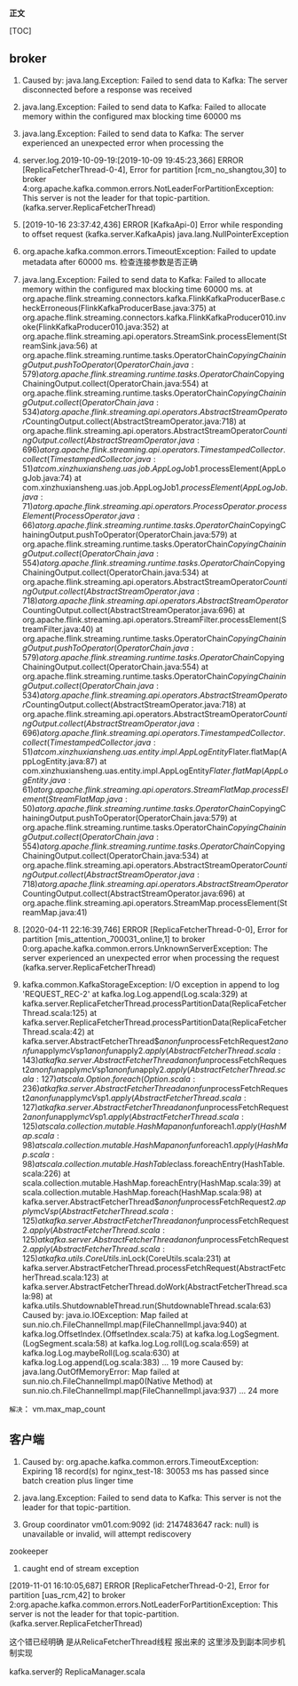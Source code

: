 **正文**

[TOC]


## broker

1. Caused by: java.lang.Exception: Failed to send data to Kafka: The server disconnected before a response was received



2. java.lang.Exception: Failed to send data to Kafka: Failed to allocate memory within the configured max blocking time 60000 ms



3. java.lang.Exception: Failed to send data to Kafka: The server experienced an unexpected error when processing the 
   


4. server.log.2019-10-09-19:[2019-10-09 19:45:23,366] ERROR [ReplicaFetcherThread-0-4], Error for partition [rcm_no_shangtou,30] to broker 4:org.apache.kafka.common.errors.NotLeaderForPartitionException: This server is not the leader for that topic-partition. (kafka.server.ReplicaFetcherThread)


5. [2019-10-16 23:37:42,436] ERROR [KafkaApi-0] Error while responding to offset request (kafka.server.KafkaApis)
java.lang.NullPointerException



7. org.apache.kafka.common.errors.TimeoutException: Failed to update metadata after 60000 ms.
   检查连接参数是否正确


8. java.lang.Exception: Failed to send data to Kafka: Failed to allocate memory within the configured max blocking time 60000 ms.
  at org.apache.flink.streaming.connectors.kafka.FlinkKafkaProducerBase.checkErroneous(FlinkKafkaProducerBase.java:375)
  at org.apache.flink.streaming.connectors.kafka.FlinkKafkaProducer010.invoke(FlinkKafkaProducer010.java:352)
  at org.apache.flink.streaming.api.operators.StreamSink.processElement(StreamSink.java:56)
  at org.apache.flink.streaming.runtime.tasks.OperatorChain$CopyingChainingOutput.pushToOperator(OperatorChain.java:579)
  at org.apache.flink.streaming.runtime.tasks.OperatorChain$CopyingChainingOutput.collect(OperatorChain.java:554)
  at org.apache.flink.streaming.runtime.tasks.OperatorChain$CopyingChainingOutput.collect(OperatorChain.java:534)
  at org.apache.flink.streaming.api.operators.AbstractStreamOperator$CountingOutput.collect(AbstractStreamOperator.java:718)
  at org.apache.flink.streaming.api.operators.AbstractStreamOperator$CountingOutput.collect(AbstractStreamOperator.java:696)
  at org.apache.flink.streaming.api.operators.TimestampedCollector.collect(TimestampedCollector.java:51)
  at com.xinzhuxiansheng.uas.job.AppLogJob$1.processElement(AppLogJob.java:74)
  at com.xinzhuxiansheng.uas.job.AppLogJob$1.processElement(AppLogJob.java:71)
  at org.apache.flink.streaming.api.operators.ProcessOperator.processElement(ProcessOperator.java:66)
  at org.apache.flink.streaming.runtime.tasks.OperatorChain$CopyingChainingOutput.pushToOperator(OperatorChain.java:579)
  at org.apache.flink.streaming.runtime.tasks.OperatorChain$CopyingChainingOutput.collect(OperatorChain.java:554)
  at org.apache.flink.streaming.runtime.tasks.OperatorChain$CopyingChainingOutput.collect(OperatorChain.java:534)
  at org.apache.flink.streaming.api.operators.AbstractStreamOperator$CountingOutput.collect(AbstractStreamOperator.java:718)
  at org.apache.flink.streaming.api.operators.AbstractStreamOperator$CountingOutput.collect(AbstractStreamOperator.java:696)
  at org.apache.flink.streaming.api.operators.StreamFilter.processElement(StreamFilter.java:40)
  at org.apache.flink.streaming.runtime.tasks.OperatorChain$CopyingChainingOutput.pushToOperator(OperatorChain.java:579)
  at org.apache.flink.streaming.runtime.tasks.OperatorChain$CopyingChainingOutput.collect(OperatorChain.java:554)
  at org.apache.flink.streaming.runtime.tasks.OperatorChain$CopyingChainingOutput.collect(OperatorChain.java:534)
  at org.apache.flink.streaming.api.operators.AbstractStreamOperator$CountingOutput.collect(AbstractStreamOperator.java:718)
  at org.apache.flink.streaming.api.operators.AbstractStreamOperator$CountingOutput.collect(AbstractStreamOperator.java:696)
  at org.apache.flink.streaming.api.operators.TimestampedCollector.collect(TimestampedCollector.java:51)
  at com.xinzhuxiansheng.uas.entity.impl.AppLogEntity$Flater.flatMap(AppLogEntity.java:87)
  at com.xinzhuxiansheng.uas.entity.impl.AppLogEntity$Flater.flatMap(AppLogEntity.java:61)
  at org.apache.flink.streaming.api.operators.StreamFlatMap.processElement(StreamFlatMap.java:50)
  at org.apache.flink.streaming.runtime.tasks.OperatorChain$CopyingChainingOutput.pushToOperator(OperatorChain.java:579)
  at org.apache.flink.streaming.runtime.tasks.OperatorChain$CopyingChainingOutput.collect(OperatorChain.java:554)
  at org.apache.flink.streaming.runtime.tasks.OperatorChain$CopyingChainingOutput.collect(OperatorChain.java:534)
  at org.apache.flink.streaming.api.operators.AbstractStreamOperator$CountingOutput.collect(AbstractStreamOperator.java:718)
  at org.apache.flink.streaming.api.operators.AbstractStreamOperator$CountingOutput.collect(AbstractStreamOperator.java:696)
  at org.apache.flink.streaming.api.operators.StreamMap.processElement(StreamMap.java:41)


9. [2020-04-11 22:16:39,746] ERROR [ReplicaFetcherThread-0-0], Error for partition [mis_attention_700031_online,1] to broker 0:org.apache.kafka.common.errors.UnknownServerException: The server experienced an unexpected error when processing the request (kafka.server.ReplicaFetcherThread)

10. kafka.common.KafkaStorageException: I/O exception in append to log 'REQUEST_REC-2'
	at kafka.log.Log.append(Log.scala:329)
	at kafka.server.ReplicaFetcherThread.processPartitionData(ReplicaFetcherThread.scala:125)
	at kafka.server.ReplicaFetcherThread.processPartitionData(ReplicaFetcherThread.scala:42)
	at kafka.server.AbstractFetcherThread$$anonfun$processFetchRequest$2$$anonfun$apply$mcV$sp$1$$anonfun$apply$2.apply(AbstractFetcherThread.scala:143)
	at kafka.server.AbstractFetcherThread$$anonfun$processFetchRequest$2$$anonfun$apply$mcV$sp$1$$anonfun$apply$2.apply(AbstractFetcherThread.scala:127)
	at scala.Option.foreach(Option.scala:236)
	at kafka.server.AbstractFetcherThread$$anonfun$processFetchRequest$2$$anonfun$apply$mcV$sp$1.apply(AbstractFetcherThread.scala:127)
	at kafka.server.AbstractFetcherThread$$anonfun$processFetchRequest$2$$anonfun$apply$mcV$sp$1.apply(AbstractFetcherThread.scala:125)
	at scala.collection.mutable.HashMap$$anonfun$foreach$1.apply(HashMap.scala:98)
	at scala.collection.mutable.HashMap$$anonfun$foreach$1.apply(HashMap.scala:98)
	at scala.collection.mutable.HashTable$class.foreachEntry(HashTable.scala:226)
	at scala.collection.mutable.HashMap.foreachEntry(HashMap.scala:39)
	at scala.collection.mutable.HashMap.foreach(HashMap.scala:98)
	at kafka.server.AbstractFetcherThread$$anonfun$processFetchRequest$2.apply$mcV$sp(AbstractFetcherThread.scala:125)
	at kafka.server.AbstractFetcherThread$$anonfun$processFetchRequest$2.apply(AbstractFetcherThread.scala:125)
	at kafka.server.AbstractFetcherThread$$anonfun$processFetchRequest$2.apply(AbstractFetcherThread.scala:125)
	at kafka.utils.CoreUtils$.inLock(CoreUtils.scala:231)
	at kafka.server.AbstractFetcherThread.processFetchRequest(AbstractFetcherThread.scala:123)
	at kafka.server.AbstractFetcherThread.doWork(AbstractFetcherThread.scala:98)
	at kafka.utils.ShutdownableThread.run(ShutdownableThread.scala:63)
Caused by: java.io.IOException: Map failed
	at sun.nio.ch.FileChannelImpl.map(FileChannelImpl.java:940)
	at kafka.log.OffsetIndex.<init>(OffsetIndex.scala:75)
	at kafka.log.LogSegment.<init>(LogSegment.scala:58)
	at kafka.log.Log.roll(Log.scala:659)
	at kafka.log.Log.maybeRoll(Log.scala:630)
	at kafka.log.Log.append(Log.scala:383)
	... 19 more
Caused by: java.lang.OutOfMemoryError: Map failed
	at sun.nio.ch.FileChannelImpl.map0(Native Method)
	at sun.nio.ch.FileChannelImpl.map(FileChannelImpl.java:937)
	... 24 more

`解决`： vm.max_map_count


## 客户端
1. Caused by: org.apache.kafka.common.errors.TimeoutException: Expiring 18 record(s) for nginx_test-18: 30053 ms has passed since batch creation plus linger time

2. java.lang.Exception: Failed to send data to Kafka: This server is not the leader for that topic-partition.


3. Group coordinator vm01.com:9092 (id: 2147483647 rack: null) is unavailable or invalid, will attempt rediscovery





zookeeper


1. caught end of stream exception






[2019-11-01 16:10:05,687] ERROR [ReplicaFetcherThread-0-2], Error for partition [uas_rcm,42] to broker 2:org.apache.kafka.common.errors.NotLeaderForPartitionException: This server is not the leader for that topic-partition. (kafka.server.ReplicaFetcherThread)

这个错已经明确 是从RelicaFetcherThread线程 报出来的
这里涉及到副本同步机制实现

kafka.server的 ReplicaManager.scala




